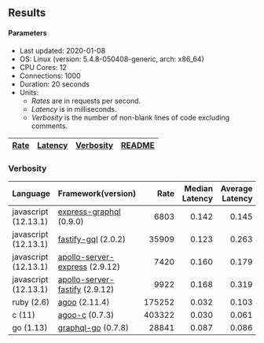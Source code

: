 ## Results

<!-- Result from here -->

#### Parameters
- Last updated: 2020-01-08
- OS: Linux (version: 5.4.8-050408-generic, arch: x86_64)
- CPU Cores: 12
- Connections: 1000
- Duration: 20 seconds
- Units:
  - _Rates_ are in requests per second.
  - _Latency_ is in milliseconds.
  - _Verbosity_ is the number of non-blank lines of code excluding comments.

| [Rate](rates.md) | [Latency](latency.md) | [Verbosity](verbosity.md) | [README](README.md) |
| ---------------- | --------------------- | ------------------------- | ------------------- |

### Verbosity
| Language | Framework(version) | Rate | Median Latency | Average Latency | 90th % | 99th % | Std Dev | Verbosity |
| -------- | ------------------ | ----:| ------------:| ---------------:| ------:| ------:| -------:| ---------:|
| javascript (12.13.1) | [express-graphql](https://github.com/graphql/express-graphql) (0.9.0) | 6803 | 0.142 | 0.145 | 0.157 | 0.185 | 0.04 | **78** |
| javascript (12.13.1) | [fastify-gql](https://github.com/mcollina/fastify-gql) (2.0.2) | 35909 | 0.123 | 0.263 | 0.582 | 0.614 | 0.26 | **90** |
| javascript (12.13.1) | [apollo-server-express](https://github.com/apollographql/apollo-server/tree/master/packages/apollo-server-express) (2.9.12) | 7420 | 0.160 | 0.179 | 0.194 | 0.471 | 0.21 | **94** |
| javascript (12.13.1) | [apollo-server-fastify](https://github.com/apollographql/apollo-server/tree/master/packages/apollo-server-fastify) (2.9.12) | 9922 | 0.168 | 0.319 | 0.762 | 0.782 | 0.30 | **95** |
| ruby (2.6) | [agoo](github.com/ohler55/agoo) (2.11.4) | 175252 | 0.032 | 0.103 | 0.180 | 1.014 | 0.24 | **105** |
| c (11) | [agoo-c](github.com/ohler55/agoo-c) (0.7.3) | 403322 | 0.030 | 0.061 | 0.177 | 0.186 | 0.08 | **320** |
| go (1.13) | [graphql-go](https://github.com/graphql-go/graphql) (0.7.8) | 28841 | 0.087 | 0.086 | 0.092 | 0.113 | 0.02 | **378** |
<!-- Result till here -->
